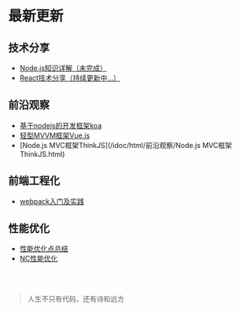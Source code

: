 # 最新更新

## 技术分享
- [Node.js知识详解（未完成）](/idoc/html/技术分享/Node.js知识详解.html)
- [React技术分享（持续更新中...）](/idoc/html/技术分享/React技术分享.html)

## 前沿观察
- [基于nodejs的开发框架koa](/idoc/html/前沿观察/基于nodejs的开发框架koa.html)
- [轻型MVVM框架Vue.js](/idoc/html/前沿观察/轻型MVVM框架Vue.js.html)
- [Node.js MVC框架ThinkJS](/idoc/html/前沿观察/Node.js MVC框架ThinkJS.html)

## 前端工程化
- [webpack入门及实践](/idoc/html/前端工程化/webpack入门及实践.html)

## 性能优化
- [性能优化点总结](/idoc/html/性能优化/性能优化点总结.html)
- [NC性能优化](/idoc/html/性能优化/NC性能优化.html)

<br><br>

> 人生不只有代码，还有诗和远方
